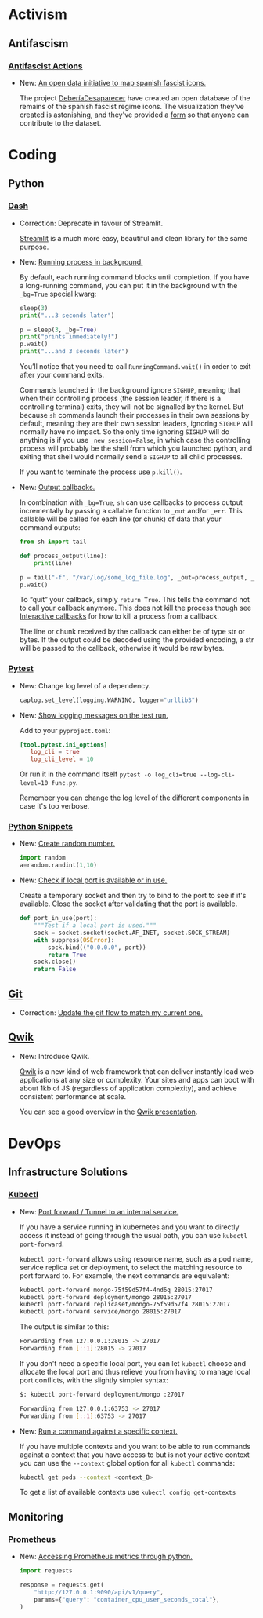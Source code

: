 # Activism

## Antifascism

### [Antifascist Actions](antifascist_actions.md)

* New: [An open data initiative to map spanish fascist icons.](antifascist_actions.md#an-open-data-initiative-to-map-spanish-fascist-icons)

    The project [DeberíaDesaparecer](https://deberiadesaparecer.com) have created an
    open database of the remains of the spanish fascist regime icons. The
    visualization they've created is astonishing, and they've provided
    a [form](https://docs.google.com/forms/d/e/1FAIpQLSc8jY6y0vcjQKNJBougQG_gTOUSfZGBhponOiwij9xVIwIafA/viewform?embedded=true)
    so that anyone can contribute to the dataset.

# Coding

## Python

### [Dash](python_sh.md)

* Correction: Deprecate in favour of Streamlit.

    [Streamlit](https://docs.streamlit.io/) is a much more easy, beautiful
    and clean library for the same purpose.

* New: [Running process in background.](python_sh.md#running-in-background)

    By default, each running command blocks until completion. If you have
    a long-running command, you can put it in the background with the `_bg=True`
    special kwarg:
    
    ```python
    sleep(3)
    print("...3 seconds later")
    
    p = sleep(3, _bg=True)
    print("prints immediately!")
    p.wait()
    print("...and 3 seconds later")
    ```
    
    You’ll notice that you need to call `RunningCommand.wait()` in order to exit
    after your command exits.
    
    Commands launched in the background ignore `SIGHUP`, meaning that when their
    controlling process (the session leader, if there is a controlling terminal)
    exits, they will not be signalled by the kernel. But because `sh` commands launch
    their processes in their own sessions by default, meaning they are their own
    session leaders, ignoring `SIGHUP` will normally have no impact. So the only time
    ignoring `SIGHUP` will do anything is if you use `_new_session=False`, in which case
    the controlling process will probably be the shell from which you launched
    python, and exiting that shell would normally send a `SIGHUP` to all child
    processes.
    
    If you want to terminate the process use `p.kill()`.

* New: [Output callbacks.](python_sh.md#output-callbacks)

    In combination with `_bg=True`, `sh` can use callbacks to process output
    incrementally by passing a callable function to `_out` and/or `_err`. This callable
    will be called for each line (or chunk) of data that your command outputs:
    
    ```python
    from sh import tail
    
    def process_output(line):
        print(line)
    
    p = tail("-f", "/var/log/some_log_file.log", _out=process_output, _bg=True)
    p.wait()
    ```
    
    To “quit” your callback, simply `return True`. This tells the command not to call
    your callback anymore. This does not kill the process though see [Interactive
    callbacks](#interactive-callbacks) for how to kill a process from a callback.
    
    The line or chunk received by the callback can either be of type str or bytes. If the output could be decoded using the provided encoding, a str will be passed to the callback, otherwise it would be raw bytes.

### [Pytest](pytest.md)

* New: Change log level of a dependency.

    ```python
    caplog.set_level(logging.WARNING, logger="urllib3")
    ```

* New: [Show logging messages on the test run.](pytest.md#show-logging-messages-on-the-test-run)

    Add to your `pyproject.toml`:
    
    ```toml
    [tool.pytest.ini_options]
       log_cli = true
       log_cli_level = 10
    ```
    
    Or run it in the command itself `pytest -o log_cli=true --log-cli-level=10
    func.py`.
    
    Remember you can change the log level of the different components in case it's too verbose.

### [Python Snippets](python_snippets.md)

* New: [Create random number.](python_snippets.md#create-random-number)

    ```python
    import random
    a=random.randint(1,10)
    ```

* New: [Check if local port is available or in use.](python_snippets.md#check-if-local-port-is-available-or-in-use)

    Create a temporary socket and then try to bind to the port to see if it's
    available. Close the socket after validating that the port is available.
    
    ```python
    def port_in_use(port):
        """Test if a local port is used."""
        sock = socket.socket(socket.AF_INET, socket.SOCK_STREAM)
        with suppress(OSError):
            sock.bind(("0.0.0.0", port))
            return True
        sock.close()
        return False
    ```

## [Git](git.md)

* Correction: [Update the git flow to match my current one.](git.md#)

## [Qwik](qwik.md)

* New: Introduce Qwik.

    [Qwik](https://qwik.builder.io) is a new kind of web framework that can deliver
    instantly load web applications at any size or complexity. Your sites and apps
    can boot with about 1kb of JS (regardless of application complexity), and
    achieve consistent performance at scale.
    
    You can see a good overview in the [Qwik
    presentation](https://www.youtube.com/watch?v=0dC11DMR3fU&t=154s).
    

# DevOps

## Infrastructure Solutions

### [Kubectl](kubectl.md)

* New: [Port forward / Tunnel to an internal service.](kubectl.md#port-forward-/-tunnel-to-an-internal-service)

    If you have a service running in kubernetes and you want to directly access it
    instead of going through the usual path, you can use `kubectl port-forward`.
    
    `kubectl port-forward` allows using resource name, such as a pod name, service
    replica set or deployment, to select the matching resource to port forward to.
    For example, the next commands are equivalent:
    
    ```bash
    kubectl port-forward mongo-75f59d57f4-4nd6q 28015:27017
    kubectl port-forward deployment/mongo 28015:27017
    kubectl port-forward replicaset/mongo-75f59d57f4 28015:27017
    kubectl port-forward service/mongo 28015:27017
    ```
    
    The output is similar to this:
    
    ```bash
    Forwarding from 127.0.0.1:28015 -> 27017
    Forwarding from [::1]:28015 -> 27017
    ```
    
    If you don't need a specific local port, you can let `kubectl` choose and
    allocate the local port and thus relieve you from having to manage local port
    conflicts, with the slightly simpler syntax:
    
    ```bash
    $: kubectl port-forward deployment/mongo :27017
    
    Forwarding from 127.0.0.1:63753 -> 27017
    Forwarding from [::1]:63753 -> 27017
    ```

* New: [Run a command against a specific context.](kubectl.md#run-a-command-against-a-specific-context)

    If you have multiple contexts and you want to be able to run commands against
    a context that you have access to but is not your active context you can use the
    `--context` global option for all `kubectl` commands:
    
    ```bash
    kubectl get pods --context <context_B>
    ```
    
    To get a list of available contexts use `kubectl config get-contexts`

## Monitoring

### [Prometheus](prometheus.md)

* New: [Accessing Prometheus metrics through python.](prometheus.md#accessing-prometheus-metrics-through-python)

    ```python
    import requests
    
    response = requests.get(
        "http://127.0.0.1:9090/api/v1/query",
        params={"query": "container_cpu_user_seconds_total"},
    )
